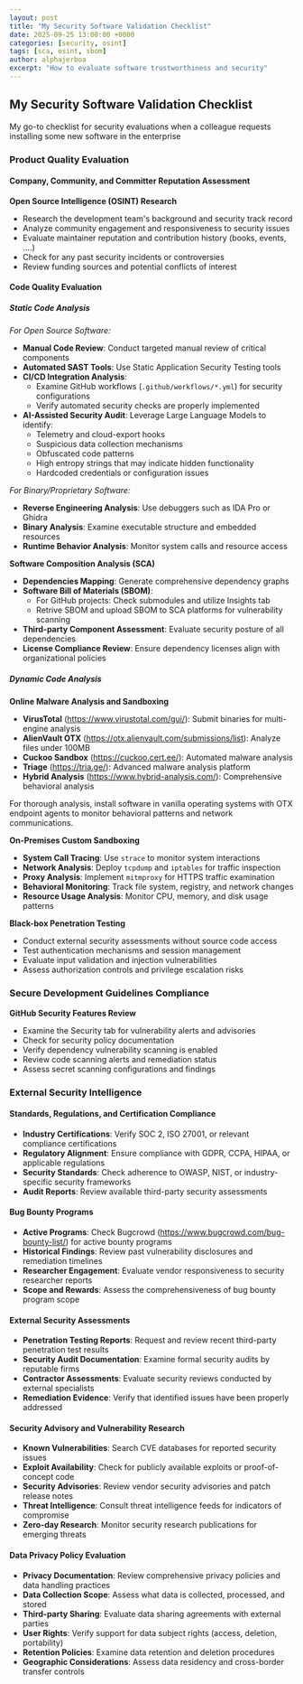 ```yaml
---
layout: post
title: "My Security Software Validation Checklist"
date: 2025-09-25 13:00:00 +0000
categories: [security, osint]
tags: [sca, osint, sbom]
author: alphajerboa
excerpt: "How to evaluate software trustworthiness and security"
---
```


## My Security Software Validation Checklist

My go-to checklist for security evaluations when a colleague requests installing some new software in the enterprise

### Product Quality Evaluation

#### Company, Community, and Committer Reputation Assessment

**Open Source Intelligence (OSINT) Research**
- Research the development team's background and security track record
- Analyze community engagement and responsiveness to security issues
- Evaluate maintainer reputation and contribution history (books, events, ....)
- Check for any past security incidents or controversies
- Review funding sources and potential conflicts of interest

#### Code Quality Evaluation

##### Static Code Analysis

*For Open Source Software:*
- **Manual Code Review**: Conduct targeted manual review of critical components
- **Automated SAST Tools**: Use Static Application Security Testing tools
- **CI/CD Integration Analysis**: 
  - Examine GitHub workflows (`.github/workflows/*.yml`) for security configurations
  - Verify automated security checks are properly implemented
- **AI-Assisted Security Audit**: Leverage Large Language Models to identify:
  - Telemetry and cloud-export hooks
  - Suspicious data collection mechanisms  
  - Obfuscated code patterns
  - High entropy strings that may indicate hidden functionality
  - Hardcoded credentials or configuration issues

*For Binary/Proprietary Software:*
- **Reverse Engineering Analysis**: Use debuggers such as IDA Pro or Ghidra
- **Binary Analysis**: Examine executable structure and embedded resources
- **Runtime Behavior Analysis**: Monitor system calls and resource access

**Software Composition Analysis (SCA)**
- **Dependencies Mapping**: Generate comprehensive dependency graphs
- **Software Bill of Materials (SBOM)**:
  - For GitHub projects: Check submodules and utilize Insights tab
  - Retrive SBOM and upload SBOM to SCA platforms for vulnerability scanning
- **Third-party Component Assessment**: Evaluate security posture of all dependencies
- **License Compliance Review**: Ensure dependency licenses align with organizational policies


##### Dynamic Code Analysis

**Online Malware Analysis and Sandboxing**
- **VirusTotal** (https://www.virustotal.com/gui/): Submit binaries for multi-engine analysis
- **AlienVault OTX** (https://otx.alienvault.com/submissions/list): Analyze files under 100MB
- **Cuckoo Sandbox** (https://cuckoo.cert.ee/): Automated malware analysis
- **Triage** (https://tria.ge/): Advanced malware analysis platform
- **Hybrid Analysis** (https://www.hybrid-analysis.com/): Comprehensive behavioral analysis

For thorough analysis, install software in vanilla operating systems with OTX endpoint agents to monitor behavioral patterns and network communications.

**On-Premises Custom Sandboxing**
- **System Call Tracing**: Use `strace` to monitor system interactions
- **Network Analysis**: Deploy `tcpdump` and `iptables` for traffic inspection
- **Proxy Analysis**: Implement `mitmproxy` for HTTPS traffic examination
- **Behavioral Monitoring**: Track file system, registry, and network changes
- **Resource Usage Analysis**: Monitor CPU, memory, and disk usage patterns

**Black-box Penetration Testing**
- Conduct external security assessments without source code access
- Test authentication mechanisms and session management
- Evaluate input validation and injection vulnerabilities
- Assess authorization controls and privilege escalation risks

### Secure Development Guidelines Compliance

**GitHub Security Features Review**
- Examine the Security tab for vulnerability alerts and advisories
- Check for security policy documentation
- Verify dependency vulnerability scanning is enabled
- Review code scanning alerts and remediation status
- Assess secret scanning configurations and findings

### External Security Intelligence

#### Standards, Regulations, and Certification Compliance

- **Industry Certifications**: Verify SOC 2, ISO 27001, or relevant compliance certifications
- **Regulatory Alignment**: Ensure compliance with GDPR, CCPA, HIPAA, or applicable regulations
- **Security Standards**: Check adherence to OWASP, NIST, or industry-specific security frameworks
- **Audit Reports**: Review available third-party security assessments

#### Bug Bounty Programs

- **Active Programs**: Check Bugcrowd (https://www.bugcrowd.com/bug-bounty-list/) for active bounty programs
- **Historical Findings**: Review past vulnerability disclosures and remediation timelines
- **Researcher Engagement**: Evaluate vendor responsiveness to security researcher reports
- **Scope and Rewards**: Assess the comprehensiveness of bug bounty program scope

#### External Security Assessments

- **Penetration Testing Reports**: Request and review recent third-party penetration test results
- **Security Audit Documentation**: Examine formal security audits by reputable firms
- **Contractor Assessments**: Evaluate security reviews conducted by external specialists
- **Remediation Evidence**: Verify that identified issues have been properly addressed

#### Security Advisory and Vulnerability Research

- **Known Vulnerabilities**: Search CVE databases for reported security issues
- **Exploit Availability**: Check for publicly available exploits or proof-of-concept code
- **Security Advisories**: Review vendor security advisories and patch release notes
- **Threat Intelligence**: Consult threat intelligence feeds for indicators of compromise
- **Zero-day Research**: Monitor security research publications for emerging threats

#### Data Privacy Policy Evaluation

- **Privacy Documentation**: Review comprehensive privacy policies and data handling practices
- **Data Collection Scope**: Assess what data is collected, processed, and stored
- **Third-party Sharing**: Evaluate data sharing agreements with external parties
- **User Rights**: Verify support for data subject rights (access, deletion, portability)
- **Retention Policies**: Examine data retention and deletion procedures
- **Geographic Considerations**: Assess data residency and cross-border transfer controls
